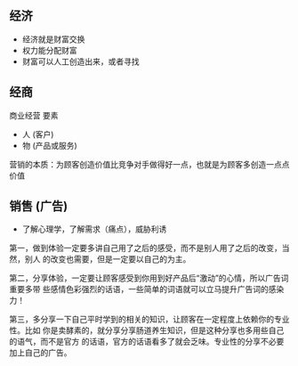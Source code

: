 
## 经济

- 经济就是财富交换
- 权力能分配财富
- 财富可以人工创造出来，或者寻找


## 经商

商业经营 要素 

- 人  (客户)
- 物  (产品或服务)

营销的本质：为顾客创造价值比竞争对手做得好一点，也就是为顾客多创造一点点价值

## 销售 (广告)

- 了解心理学，了解需求（痛点），威胁利诱

第一，做到体验一定要多讲自己用了之后的感受，而不是别人用了之后的改变，当然，别人
的改变也需要，但是一定要以自己的为主。

第二，分享体验，一定要让顾客感受到你用到好产品后“激动”的心情，所以广告词重要多带
些感情色彩强烈的话语，一些简单的词语就可以立马提升广告词的感染力！

第三，多分享一下自己平时学到的相关的知识，让顾客在一定程度上依赖你的专业性。比如
你是卖酵素的，就分享分享肠道养生知识，但是这种分享也多用些自己的语气，而不是官方
的话语，官方的话语看多了就会乏味。专业性的分享不必要加上自己的广告。


